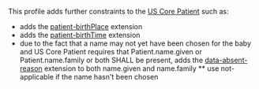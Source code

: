 This profile adds further constraints to the [US Core Patient](http://hl7.org/fhir/us/core/StructureDefinition/us-core-patient) such as:

* adds the [patient-birthPlace](http://hl7.org/fhir/StructureDefinition/patient-birthPlace) extension
* adds the [patient-birthTime](http://hl7.org/fhir/StructureDefinition/patient-birthTime) extension
* due to the fact that a name may not yet have been chosen for the baby and US Core Patient requires that Patient.name.given or Patient.name.family or both SHALL be present, adds the [data-absent-reason](http://hl7.org/fhir/StructureDefinition/data-absent-reason) extension to both name.given and name.family
** use not-applicable if the name hasn't been chosen